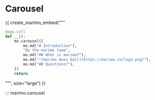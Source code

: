 # Carousel

{{ create_marimo_embed("""

```python
@app.cell
def __():
    mo.carousel([
        mo.md("# Introduction"),
        "By the marimo team",
        mo.md("## What is marimo?"),
        mo.md("![marimo moss ball](https://marimo.io/logo.png)"),
        mo.md("## Questions?"),
    ])
    return
```

""", size="large") }}

::: marimo.carousel
